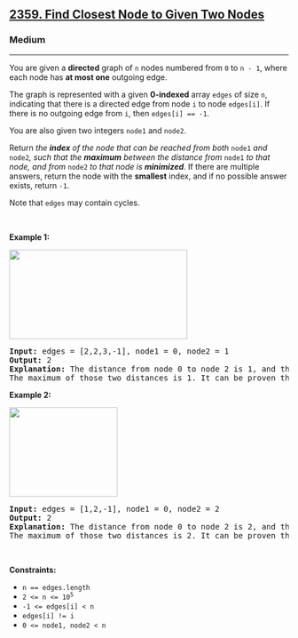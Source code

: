 <h2><a href="https://leetcode.com/problems/find-closest-node-to-given-two-nodes/">2359. Find Closest Node to Given Two Nodes</a></h2><h3>Medium</h3><hr><div><p>You are given a <strong>directed</strong> graph of <code>n</code> nodes numbered from <code>0</code> to <code>n - 1</code>, where each node has <strong>at most one</strong> outgoing edge.</p>

<p>The graph is represented with a given <strong>0-indexed</strong> array <code>edges</code> of size <code>n</code>, indicating that there is a directed edge from node <code>i</code> to node <code>edges[i]</code>. If there is no outgoing edge from <code>i</code>, then <code>edges[i] == -1</code>.</p>

<p>You are also given two integers <code>node1</code> and <code>node2</code>.</p>

<p>Return <em>the <strong>index</strong> of the node that can be reached from both </em><code>node1</code><em> and </em><code>node2</code><em>, such that the <strong>maximum</strong> between the distance from </em><code>node1</code><em> to that node, and from </em><code>node2</code><em> to that node is <strong>minimized</strong></em>. If there are multiple answers, return the node with the <strong>smallest</strong> index, and if no possible answer exists, return <code>-1</code>.</p>

<p>Note that <code>edges</code> may contain cycles.</p>

<p>&nbsp;</p>
<p><strong class="example">Example 1:</strong></p>
<img alt="" src="https://assets.leetcode.com/uploads/2022/06/07/graph4drawio-2.png" style="width: 321px; height: 161px;" naptha_cursor="text">
<pre><strong>Input:</strong> edges = [2,2,3,-1], node1 = 0, node2 = 1
<strong>Output:</strong> 2
<strong>Explanation:</strong> The distance from node 0 to node 2 is 1, and the distance from node 1 to node 2 is 1.
The maximum of those two distances is 1. It can be proven that we cannot get a node with a smaller maximum distance than 1, so we return node 2.
</pre>

<p><strong class="example">Example 2:</strong></p>
<img alt="" src="https://assets.leetcode.com/uploads/2022/06/07/graph4drawio-4.png" style="width: 195px; height: 161px;">
<pre><strong>Input:</strong> edges = [1,2,-1], node1 = 0, node2 = 2
<strong>Output:</strong> 2
<strong>Explanation:</strong> The distance from node 0 to node 2 is 2, and the distance from node 2 to itself is 0.
The maximum of those two distances is 2. It can be proven that we cannot get a node with a smaller maximum distance than 2, so we return node 2.
</pre>

<p>&nbsp;</p>
<p><strong>Constraints:</strong></p>

<ul>
	<li><code>n == edges.length</code></li>
	<li><code>2 &lt;= n &lt;= 10<sup>5</sup></code></li>
	<li><code>-1 &lt;= edges[i] &lt; n</code></li>
	<li><code>edges[i] != i</code></li>
	<li><code>0 &lt;= node1, node2 &lt; n</code></li>
</ul>
</div>